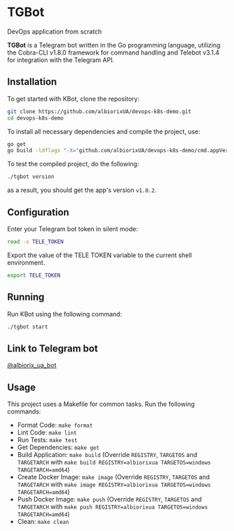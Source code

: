 # TGBot

DevOps application from scratch

**TGBot** is a Telegram bot written in the Go programming language, utilizing the Cobra-CLI v1.8.0 framework for command handling and Telebot v3.1.4 for integration with the Telegram API.

## Installation

To get started with KBot, clone the repository:

```bash
git clone https://github.com/albiorixUA/devops-k8s-demo.git
cd devops-k8s-demo
```

To install all necessary dependencies and compile the project, use:

```bash
go get
go build -ldflags "-X="github.com/albiorixUA/devops-k8s-demo/cmd.appVersion=v1.0.2
```

To test the compiled project, do the following:

```bash
./tgbot version
```

as a result, you should get the app's version `v1.0.2`.

## Configuration

Enter your Telegram bot token in silent mode:

```bash
read -s TELE_TOKEN
```

Export the value of the TELE TOKEN variable to the current shell environment.

```bash
export TELE_TOKEN
```

## Running

Run KBot using the following command:

```bash
./tgbot start
```

## Link to Telegram bot

[@albiorix_ua_bot](https://t.me/albiorix_ua_bot)

## Usage

This project uses a Makefile for common tasks. Run the following commands:

- Format Code: `make format`
- Lint Code: `make lint`
- Run Tests: `make test`
- Get Dependencies: `make get`
- Build Application: `make build` (Override `REGISTRY`, `TARGETOS` and `TARGETARCH` with `make build REGISTRY=albiorixua TARGETOS=windows TARGETARCH=amd64`)
- Create Docker Image: `make image` (Override `REGISTRY`, `TARGETOS` and `TARGETARCH` with `make image REGISTRY=albiorixua TARGETOS=windows TARGETARCH=amd64`)
- Push Docker Image: `make push` (Override `REGISTRY`, `TARGETOS` and `TARGETARCH` with `make push REGISTRY=albiorixua TARGETOS=windows TARGETARCH=amd64`)
- Clean: `make clean`